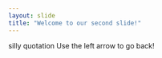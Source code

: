 ```yaml
---
layout: slide
title: "Welcome to our second slide!"
---
```

silly quotation
Use the left arrow to go back!
